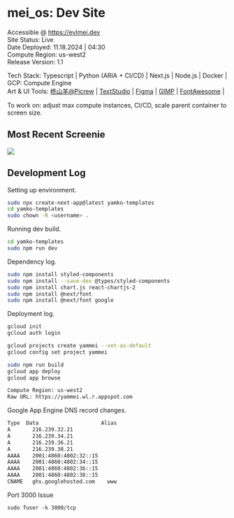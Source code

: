 <h1>mei_os: Dev Site</h1>

Accessible @ <a href='https://evlmei.dev'>https://evlmei.dev</a><br>
Site Status: Live<br>
Date Deployed: 11.18.2024 | 04:30<br>
Compute Region: us-west2<br>
Release Version: 1.1 <br>

Tech Stack: Typescript | Python (ARIA + CI/CD) | Next.js | Node.js | Docker | GCP: Compute Engine<br>
Art & UI Tools: [柊山羊@Picrew](https://picrew.me/ja/image_maker/197705) | [TextStudio](https://www.textstudio.com/logo/bubble-style-3d-text-155) | [Figma](https://www.figma.com/design/MeCSc6lsmZkTEV3VXK7PB9/Untitled?node-id=0-1&t=Vd3kHDi6YENZzVjr-1) | [GIMP](https://www.gimp.org/downloads/thanks.html) | [FontAwesome](https://fontawesome.com/) | 


To work on: adjust max compute instances, CI/CD, scale parent container to screen size.

<h2>Most Recent Screenie</h2>

<img src='https://github.com/yammei/yamko/blob/main/progress-images/Screenshot%202024-10-17%20at%2000.34.19.png'/>

<h2>Development Log</h2>

Setting up environment.

```bash
sudo npx create-next-app@latest yamko-templates
cd yamko-templates
sudo chown -R <username> .
```

Running dev build.

```bash
cd yamko-templates
sudo npm run dev
```

Dependency log.

```bash
sudo npm install styled-components
sudo npm install --save-dev @types/styled-components
sudo npm install chart.js react-chartjs-2
sudo npm install @next/font
sudo npm install @next/font google
```

Deployment log.

```bash
gcloud init
gcloud auth login

gcloud projects create yammei --set-as-default
gcloud config set project yammei

sudo npm run build
gcloud app deploy
gcloud app browse

Compute Region: us-west2
Raw URL: https://yammei.wl.r.appspot.com
```

Google App Engine DNS record changes.

```bash
Type  Data                    Alias
A	    216.239.32.21
A	    216.239.34.21
A	    216.239.36.21
A	    216.239.38.21
AAAA	2001:4860:4802:32::15
AAAA	2001:4860:4802:34::15
AAAA	2001:4860:4802:36::15
AAAA	2001:4860:4802:38::15
CNAME	ghs.googlehosted.com    www
```

Port 3000 Issue

```
sudo fuser -k 3000/tcp
```